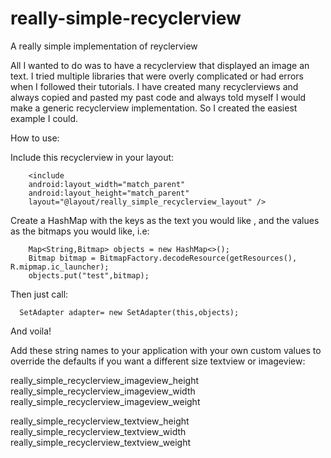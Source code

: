 # really-simple-recyclerview
A really simple implementation of reyclerview

All I wanted to do was to have a recyclerview that displayed an image an text.
I tried multiple libraries that were overly complicated or had errors when I followed their tutorials.
I have created many recyclerviews and always copied and pasted my past code and always told myself I would make a 
generic recyclerview implementation. So I created the easiest example I could.

How to use:
        
Include this recyclerview in your layout:

        <include
        android:layout_width="match_parent"
        android:layout_height="match_parent"
        layout="@layout/really_simple_recyclerview_layout" />
        
Create a HashMap with the keys as the text you would like , and the values as the bitmaps you would like, i.e:
        
        Map<String,Bitmap> objects = new HashMap<>();
        Bitmap bitmap = BitmapFactory.decodeResource(getResources(), R.mipmap.ic_launcher);
        objects.put("test",bitmap);

Then just call: 

      SetAdapter adapter= new SetAdapter(this,objects);
      
And voila!



Add these string names to your application with your own custom values to override the defaults 
if you want a different size textview or imageview:


  really_simple_recyclerview_imageview_height
  really_simple_recyclerview_imageview_width
  really_simple_recyclerview_imageview_weight

  really_simple_recyclerview_textview_height
  really_simple_recyclerview_textview_width
  really_simple_recyclerview_textview_weight
